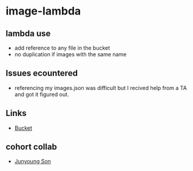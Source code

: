 # image-lambda

## lambda use

* add reference to any file in the bucket
* no duplication if images with the same name

## Issues ecountered

* referencing my images.json was difficult but I recived help from  a TA and got it figured out.

## Links

* [Bucket](https://my-lab17-bucket.s3.us-west-2.amazonaws.com/images.json)

## cohort collab

* [Junyoung Son](https://github.com/Junyoungson808)
